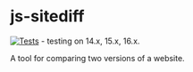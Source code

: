 # js-sitediff

[![Tests](https://github.com/cleaver/jssitediff/actions/workflows/nodejs-ci.yaml/badge.svg)](https://github.com/cleaver/jssitediff/actions/workflows/nodejs-ci.yaml) - testing on 14.x, 15.x, 16.x.

A tool for comparing two versions of a website.

